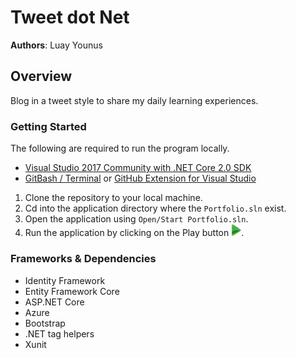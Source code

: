 # Tweet dot Net

**Authors**: Luay Younus

## Overview
Blog in a tweet style to share my daily learning experiences.

### Getting Started
The following are required to run the program locally.
- [Visual Studio 2017 Community with .NET Core 2.0 SDK](https://www.microsoft.com/net/core#windowscmd)
- [GitBash / Terminal](https://git-scm.com/downloads) or [GitHub Extension for Visual Studio](https://visualstudio.github.com)

1. Clone the repository to your local machine.
2. Cd into the application directory where the `Portfolio.sln` exist.
3. Open the application using `Open/Start Portfolio.sln`.
4. Run the application by clicking on the Play button <img src="https://github.com/luayyounus/Lab02-Unit-Testing/blob/Lab02-Luay/WarCardGame/play-button.jpg" width="16">.

### Frameworks & Dependencies
- Identity Framework
- Entity Framework Core
- ASP.NET Core
- Azure
- Bootstrap
- .NET tag helpers
- Xunit